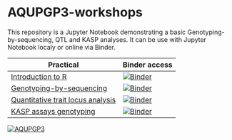 # AQUPGP3-workshops

This repository is a Jupyter Notebook demonstrating a basic Genotyping-by-sequencing, QTL and KASP analyses. It can be use with Jupyter Notebook localy or online via Binder.

Practical | Binder access
--- | ---
[Introduction to R](https://canvas.stir.ac.uk/courses/12511/pages/genotyping-by-sequencing-practical) | [![Binder](https://mybinder.org/badge_logo.svg)](https://mybinder.org/v2/gh/pseudogene/aqupgp3-workshops/master?filepath=Introduction_to_R.ipynb)
[Genotyping-by-sequencing](https://canvas.stir.ac.uk/courses/12511/pages/genotyping-by-sequencing-practical) | [![Binder](https://mybinder.org/badge_logo.svg)](https://mybinder.org/v2/gh/pseudogene/aqupgp3-workshops/master?filepath=genotyping-by-sequencing.ipynb)
[Quantitative trait locus analysis](https://canvas.stir.ac.uk/courses/12511/pages/quantitative-trait-locus-analysis-practical) | [![Binder](https://mybinder.org/badge_logo.svg)](https://mybinder.org/v2/gh/pseudogene/aqupgp3-workshops/master?filepath=quantitative-trait-locus-analysis.ipynb)
[KASP assays genotyping](https://canvas.stir.ac.uk/courses/12511/pages/kasp-assays-genotyping-practical) | [![Binder](https://mybinder.org/badge_logo.svg)](https://mybinder.org/v2/gh/pseudogene/aqupgp3-workshops/master?filepath=kasp-assays-genotyping.ipynb)


[![AQUPGP3](https://img.shields.io/badge/University%20of%20Stirling-AQUPGP3-green)](https://canvas.stir.ac.uk/courses/12511)

